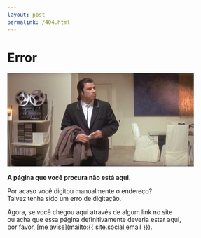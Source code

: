 ```yaml
---
layout: post
permalink: /404.html
---
```


# <span class="bad"> <i class="fa fa-exclamation-circle fa-lg"></i> Error  </span>

![Deu ruim.gif](/assets/img/error.gif) 

__A página que você procura não está aqui.__

Por acaso você digitou manualmente o endereço? <br>
Talvez tenha sido um erro de digitação.

Agora, se você chegou aqui através de algum link no site <br>
ou acha que essa página definitivamente deveria estar aqui, <br>
por favor, [me avise](mailto:{{ site.social.email }}). 

